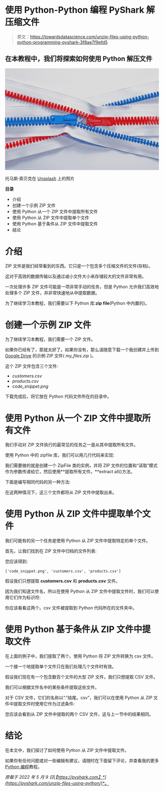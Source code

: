 # 使用 Python-Python 编程 PyShark 解压缩文件

> 原文：<https://towardsdatascience.com/unzip-files-using-python-python-programming-pyshark-3f8ae7f9efd5>

## 在本教程中，我们将探索如何使用 Python 解压文件

![](img/a6067a4adc836001d1028333f57580e1.png)

托马斯·索贝克在 [Unsplash](https://unsplash.com/s/photos/zip?utm_source=unsplash&utm_medium=referral&utm_content=creditCopyText) 上的照片

**目录**

*   介绍
*   创建一个示例 ZIP 文件
*   使用 Python 从一个 ZIP 文件中提取所有文件
*   使用 Python 从 ZIP 文件中提取单个文件
*   使用 Python 基于条件从 ZIP 文件中提取文件
*   结论

# 介绍

ZIP 文件是我们经常看到的东西。它只是一个包含多个压缩文件的文件(存档)。

这对于高效的数据传输以及通过减小文件大小来存储较大的文件非常有用。

一次处理许多 ZIP 文件可能是一项非常手动的任务，但是 Python 允许我们高效地处理多个 ZIP 文件，并非常快速地从中提取数据。

为了继续学习本教程，我们需要以下 Python 库:**zip file**(Python 中内置的)。

# 创建一个示例 ZIP 文件

为了继续学习本教程，我们需要一个 ZIP 文件。

如果你已经有了，那就太好了。如果你没有，那么请随意下载一个我创建并上传到 [Google Drive](https://drive.google.com/file/d/1MvTVGvMqMKdQ9Ab5KKVIi_yx4Aoq1XHN/view?usp=sharing) 的示例 ZIP 文件( *my_files.zip* )。

这个 ZIP 文件包含三个文件:

*   *customers.csv*
*   *products.csv*
*   *code_snippet.png*

下载完成后，将它放在 Python 代码文件所在的目录中。

# 使用 Python 从一个 ZIP 文件中提取所有文件

我们手动对 ZIP 文件执行的最常见的任务之一是从其中提取所有文件。

使用 Python 中的 zipfile 库，我们可以用几行代码来实现:

我们需要做的就是创建一个 ZipFile 类的实例，并将 ZIP 文件的位置和“读取”模式作为参数传递给它，然后使用**提取所有文件。**extract all()方法。

下面是编写相同代码的另一种方法:

在这两种情况下，这三个文件都将从 ZIP 文件中提取出来。

# 使用 Python 从 ZIP 文件中提取单个文件

我们可能有的另一个任务是使用 Python 从 ZIP 文件中提取特定的单个文件。

首先，让我们找到在 ZIP 文件中归档的文件列表:

您应该得到:

```
['code_snippet.png', 'customers.csv', 'products.csv']
```

假设我们只想提取 **customers.csv** 和 **products.csv** 文件。

因为我们知道文件名，所以在使用 Python 从 ZIP 文件中提取文件时，我们可以使用它们作为标识符:

你应该看看这两个。csv 文件被提取到 Python 代码所在的文件夹中。

# 使用 Python 基于条件从 ZIP 文件中提取文件

在上面的例子中，我们提取了两个。使用 Python 将 ZIP 文件转换为 csv 文件。

一个接一个地提取单个文件只在我们处理几个文件时有效。

假设我们现在有一个包含数百个文件的大型 ZIP 文件，我们只想提取 CSV 文件。

我们可以根据文件名中的某些条件提取这些文件。

对于 CSV 文件，它们的名称以“.”结尾。csv”，我们可以在使用 Python 从 ZIP 文件中提取文件时使用它作为过滤条件:

您应该会看到从 ZIP 文件中提取的两个 CSV 文件，这与上一节中的结果相同。

# 结论

在本文中，我们探讨了如何使用 Python 从 ZIP 文件中提取文件。

如果你有任何问题或对一些编辑有建议，请随时在下面留下评论，并查看我的更多 [Python 编程](https://pyshark.com/category/python-programming/)教程。

*原载于 2022 年 5 月 9 日*[*【https://pyshark.com】*](https://pyshark.com/unzip-files-using-python/)*。*